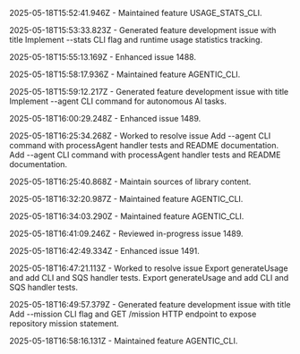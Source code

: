 2025-05-18T15:52:41.946Z - Maintained feature USAGE_STATS_CLI.

2025-05-18T15:53:33.823Z - Generated feature development issue with title Implement --stats CLI flag and runtime usage statistics tracking.

2025-05-18T15:55:13.169Z - Enhanced issue 1488.

2025-05-18T15:58:17.936Z - Maintained feature AGENTIC_CLI.

2025-05-18T15:59:12.217Z - Generated feature development issue with title Implement --agent CLI command for autonomous AI tasks.

2025-05-18T16:00:29.248Z - Enhanced issue 1489.

2025-05-18T16:25:34.268Z - Worked to resolve issue Add --agent CLI command with processAgent handler tests and README documentation. Add --agent CLI command with processAgent handler tests and README documentation.

2025-05-18T16:25:40.868Z - Maintain sources of library content.

2025-05-18T16:32:20.987Z - Maintained feature AGENTIC_CLI.

2025-05-18T16:34:03.290Z - Maintained feature AGENTIC_CLI.

2025-05-18T16:41:09.246Z - Reviewed in-progress issue 1489.

2025-05-18T16:42:49.334Z - Enhanced issue 1491.

2025-05-18T16:47:21.113Z - Worked to resolve issue Export generateUsage and add CLI and SQS handler tests. Export generateUsage and add CLI and SQS handler tests.

2025-05-18T16:49:57.379Z - Generated feature development issue with title Add --mission CLI flag and GET /mission HTTP endpoint to expose repository mission statement.

2025-05-18T16:58:16.131Z - Maintained feature AGENTIC_CLI.

